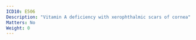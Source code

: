 ```yaml
---
ICD10: E506
Description: "Vitamin A deficiency with xerophthalmic scars of cornea"
Matters: No
Weight: 0
---
```


